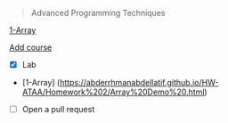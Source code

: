 > Advanced Programming Techniques


[1-Array](https://abderrhmanabdellatif.github.io/HW-ATAA/Homework%202/Array%20Demo%20.html)

[Add course](https://abderrhmanabdellatif.github.io/advanced-programing-Homeworks/Homeworks/Add%20course.html)
- [x] Lab
- [1-Array] (https://abderrhmanabdellatif.github.io/HW-ATAA/Homework%202/Array%20Demo%20.html)

- [ ] Open a pull request

